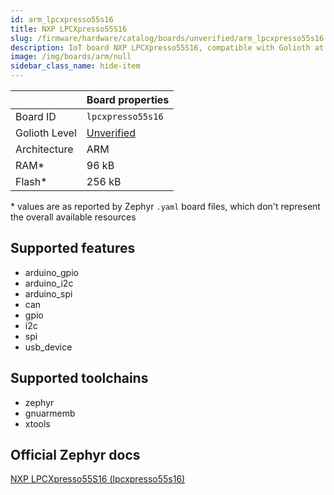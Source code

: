 ```yaml
---
id: arm_lpcxpresso55s16
title: NXP LPCXpresso55S16
slug: /firmware/hardware/catalog/boards/unverified/arm_lpcxpresso55s16
description: IoT board NXP LPCXpresso55S16, compatible with Golioth at unverified level.
image: /img/boards/arm/null
sidebar_class_name: hide-item
---
```


[//]: # (This is an auto-generated file, do not edit! Changes to it will be lost upon re-generation)



|                | Board properties     |
| -------------  | -------------------- |
| Board ID       | `lpcxpresso55s16` |
| Golioth Level  | [Unverified](/firmware/hardware#unverified-boards) |
| Architecture   | ARM |
| RAM*           | 96 kB |
| Flash*         | 256 kB |

\* values are as reported by Zephyr `.yaml` board files, which don't represent the overall available resources



## Supported features

* arduino_gpio
* arduino_i2c
* arduino_spi
* can
* gpio
* i2c
* spi
* usb_device

## Supported toolchains

* zephyr
* gnuarmemb
* xtools

## Official Zephyr docs

[NXP LPCXpresso55S16 (lpcxpresso55s16)](https://docs.zephyrproject.org/3.6.0/boards/arm/lpcxpresso55s16/doc/index.html)
